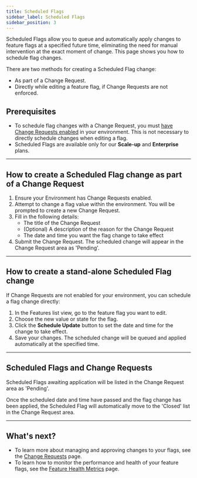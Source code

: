 ```yaml
---
title: Scheduled Flags
sidebar_label: Scheduled Flags
sidebar_position: 3
---
```


Scheduled Flags allow you to queue and automatically apply changes to feature flags at a specified future time, eliminating the need for manual intervention at the exact moment of change. This page shows you how to schedule flag changes.

There are two methods for creating a Scheduled Flag change:

- As part of a Change Request.
- Directly while editing a feature flag, if Change Requests are not enforced.

## Prerequisites

- To schedule flag changes with a Change Request, you must [have Change Requests enabled](../../advanced-use/change-requests.md) in your environment. This is not necessary to directly schedule changes when editing a flag.
- Scheduled Flags are available only for our **Scale-up** and **Enterprise** plans.

---

## How to create a Scheduled Flag change as part of a Change Request

1. Ensure your Environment has Change Requests enabled.
2. Attempt to change a flag value within the environment. You will be prompted to create a new Change Request.
3. Fill in the following details:
   - The title of the Change Request
   - (Optional) A description of the reason for the Change Request
   - The date and time you want the flag change to take effect
4. Submit the Change Request. The scheduled change will appear in the Change Request area as 'Pending'.

---

## How to create a stand-alone Scheduled Flag change

If Change Requests are not enabled for your environment, you can schedule a flag change directly:

1. In the Features list view, go to the feature flag you want to edit.
2. Choose the new value or state for the flag.
3. Click the **Schedule Update** button to set the date and time for the change to take effect.
4. Save your changes. The scheduled change will be queued and applied automatically at the specified time.

---

## Scheduled Flags and Change Requests

Scheduled Flags awaiting application will be listed in the Change Request area as 'Pending'.

Once the scheduled date and time have passed and the flag change has been applied, the Scheduled Flag will automatically move to the 'Closed' list in the Change Request area.

---

## What's next?

- To learn more about managing and approving changes to your flags, see the [Change Requests](../../advanced-use/change-requests.md) page.
- To learn how to monitor the performance and health of your feature flags, see the [Feature Health Metrics](../feature-health-metrics.md) page.
